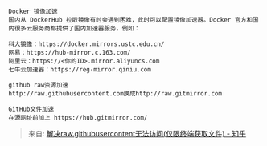 
```
Docker 镜像加速
国内从 DockerHub 拉取镜像有时会遇到困难，此时可以配置镜像加速器。Docker 官方和国内很多云服务商都提供了国内加速器服务，例如：

科大镜像：https://docker.mirrors.ustc.edu.cn/
网易：https://hub-mirror.c.163.com/
阿里云：https://<你的ID>.mirror.aliyuncs.com
七牛云加速器：https://reg-mirror.qiniu.com
```
```
github raw资源加速
http://raw.githubusercontent.com换成http://raw.gitmirror.com

GitHub文件加速
在源网址前加上 https://hub.gitmirror.com/

```




> 来自: [解决raw.githubusercontent无法访问(仅限终端获取文件) - 知乎](https://zhuanlan.zhihu.com/p/676396123)

